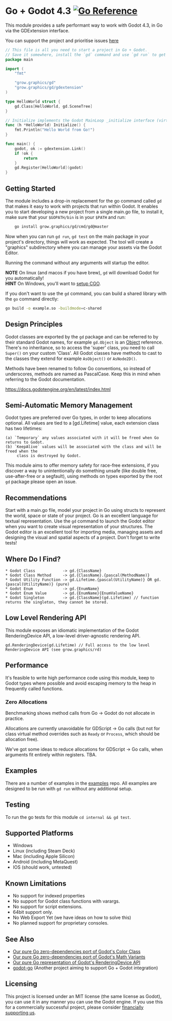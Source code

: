 # Go + Godot 4.3 [![Go Reference](https://pkg.go.dev/badge/grow.graphics/gd.svg)](https://pkg.go.dev/grow.graphics/gd)

This module provides a safe performant way to work with Godot 4.3, in Go via the GDExtension interface.

You can support the project and prioritise issues [here](https://buy.stripe.com/4gw14maETbnX3vOcMM)

```go
// This file is all you need to start a project in Go + Godot.
// Save it somewhere, install the `gd` command and use `gd run` to get started.
package main

import (
	"fmt"

	"grow.graphics/gd"
	"grow.graphics/gd/gdextension"
)

type HelloWorld struct {
	gd.Class[HelloWorld, gd.SceneTree]
}

// Initialize implements the Godot MainLoop _initialize interface (virtual function).
func (h *HelloWorld) Initialize() {
	fmt.Println("Hello World from Go!")
}

func main() {
	godot, ok := gdextension.Link()
	if !ok {
		return
	}
	gd.Register[HelloWorld](godot)
}

```

## Getting Started
The module includes a drop-in replacement for the go command called `gd` that 
makes it easy to work with projects that run within Godot. It enables you to
start developing a new project from a single main.go file, to install it, make
sure that your `$GOPATH/bin` is in your `$PATH` and run:

```sh
	go install grow.graphics/gd/cmd/gd@master
```

Now when you can run `gd run`, `gd test` on the main package in your project's 
directory, things will work as expected. The tool will create a "graphics" 
subdirectory where you can manage your assets via the Godot Editor.

Running the command without any arguments will startup the editor. 

**NOTE** On linux (and macos if you have brew), `gd` will download Godot for you automatically!  
**HINT**  On Windows, you'll want to 
[setup CGO](https://github.com/go101/go101/wiki/CGO-Environment-Setup).

If you don't want to use the `gd` command, you can build a shared library with
the `go` command directly:

```sh
go build -o example.so -buildmode=c-shared
```

## Design Principles

Godot classes are exported by the `gd` package and can be referred to by 
their standard Godot names, for example `gd.Object` is an 
[Object](https://docs.godotengine.org/en/latest/classes/class_object.html) 
reference. There's no inheritance, so to access the 'super' class, you need 
to call `Super()` on your custom 'Class'. All Godot classes have methods
to cast to the classes they extend for example `AsObject()` or `AsNode2D()`.

Methods have been renamed to follow Go conventions, so instead of
underscores, methods are named as PascalCase. Keep this in mind when
referring to the Godot documentation.

https://docs.godotengine.org/en/latest/index.html

## Semi-Automatic Memory Management

Godot types are preferred over Go types, in order to keep allocations optional. 
All values are tied to a [gd.Lifetime] value, each extension class has two lifetimes:

    (a) `Temporary` any values associated with it will be freed when Go returns to Godot.
    (b) `KeepAlive` values will be associated with the class and will be freed when the 
	     class is destroyed by Godot.

This module aims to offer memory safety for race-free extensions, if you discover
a way to unintentionally do something unsafe (like double free, use-after-free or
a segfault), using methods on types exported by the root `gd` package please open 
an issue. 

## Recommendations

Start with a main.go file, model your project in Go using structs to represent the 
world, space or state of your project. Go is an excellent language for textual 
representation. Use the `gd` command to launch the Godot editor when you want to 
create visual representation of your structures. The Godot editor is an excellent 
tool for importing media, managing assets and designing the visual and spatial aspects 
of a project. Don't forget to write tests!

## Where Do I Find?

```
* Godot Class            -> gd.{ClassName}
* Godot Class Method     -> gd.{ClassName}.{pascal(MethodName)}
* Godot Utility Function -> gd.Lifetime.{pascal(UtilityName)} OR gd.{pascal(UtilityName)} (pure)
* Godot Enum             -> gd.{EnumName}
* Godot Enum Value       -> gd.{EnumName}{EnumValueName}
* Godot Singleton        -> gd.{ClassName}(gd.Lifetime) // function returns the singleton, they cannot be stored.
```

## Low Level Rendering API

This module exposes an idiomatic implementation of the Godot RenderingDevice API, a low-level driver-agnostic
rendering API.

```
gd.RenderingDevice(gd.Lifetime) // Full access to the low level RenderingDevice API (see grow.graphics/rd)
```

## Performance
It's feasible to write high performance code using this module, keep to Godot types where possible and avoid escaping memory to the heap in frequently called functions. 

### Zero Allocations
Benchmarking shows method calls from Go -> Godot do not allocate in practice. 

Allocations are currently unavoidable for GDScript -> Go calls (but not 
for class virtual method overrides such as `Ready` or `Process`, which 
should be allocation free).

We've got some ideas to reduce allocations for GDScript -> Go calls, when
arguments fit entirely within registers. TBA.

## Examples
There are a number of examples in the [examples](https://github.com/grow-graphics/eg) 
repo. All examples are designed to be run with `gd run` without any additional setup.

## Testing
To run the go tests for this module `cd internal && gd test`.

## Supported Platforms

* Windows
* Linux   (including Steam Deck)
* Mac     (including Apple Silicon)
* Android (including MetaQuest)
* IOS     (should work, untested)

## Known Limitations

* No support for indexed properties
* No support for Godot class functions with varargs.
* No support for script extensions.
* 64bit support only.
* No Web Export Yet (we have ideas on how to solve this)
* No planned support for proprietary consoles.

## See Also

* [Our pure Go zero-dependencies port of Godot's Color Class](https://github.com/grow-graphics/uc)
* [Our pure Go zero-dependencies port of Godot's Math Variants](https://github.com/grow-graphics/xy)
* [Our pure Go representation of Godot's RenderingDevice API](https://github.com/grow-graphics/rd)
* [godot-go](https://github.com/godot-go/godot-go) (Another project aiming to support Go + Godot integration)

## Licensing
This project is licensed under an MIT license (the same license as Godot), you can use 
it in any manner you can use the Godot engine. If you use this for a commercially successful
project, please consider [financially supporting us](https://buy.stripe.com/4gw14maETbnX3vOcMM).
